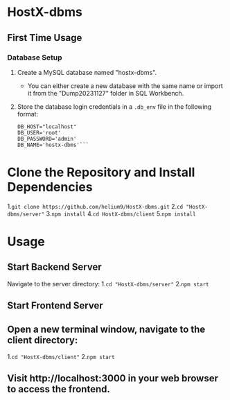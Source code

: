# HostX-dbms

## First Time Usage

### Database Setup
1. Create a MySQL database named "hostx-dbms".
   - You can either create a new database with the same name or import it from the "Dump20231127" folder in SQL Workbench.

2. Store the database login credentials in a `.db_env` file in the following format:
   ```env
   DB_HOST="localhost"
   DB_USER='root'
   DB_PASSWORD='admin'
   DB_NAME='hostx-dbms'```
# Clone the Repository and Install Dependencies
1.`git clone https://github.com/helium9/HostX-dbms.git`
2.`cd "HostX-dbms/server"`
3.`npm install`
4.`cd HostX-dbms/client`
5.`npm install`

# Usage
## Start Backend Server
Navigate to the server directory:
1.`cd "HostX-dbms/server"`
2.`npm start`

## Start Frontend Server
## Open a new terminal window, navigate to the client directory:

1.`cd "HostX-dbms/client"`
2.`npm start`

## Visit http://localhost:3000 in your web browser to access the frontend.

